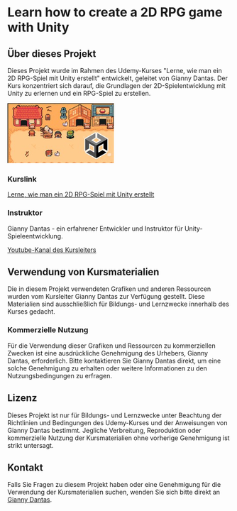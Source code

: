 # Learn how to create a 2D RPG game with Unity

## Über dieses Projekt

Dieses Projekt wurde im Rahmen des Udemy-Kurses "Lerne, wie man ein 2D RPG-Spiel mit Unity erstellt" entwickelt, geleitet von Gianny Dantas. Der Kurs konzentriert sich darauf, die Grundlagen der 2D-Spielentwicklung mit Unity zu erlernen und ein RPG-Spiel zu erstellen.

![Alternativer Text](CoursePIC.jpg)

### Kurslink

[Lerne, wie man ein 2D RPG-Spiel mit Unity erstellt](https://www.udemy.com/course/learn-how-to-create-a-2d-rpg-game-with-unity/)

### Instruktor

Gianny Dantas - ein erfahrener Entwickler und Instruktor für Unity-Spieleentwicklung.

[Youtube-Kanal des Kursleiters](https://www.youtube.com/channel/UCvEAy4KqYvUT7VYDmAObwUA)

## Verwendung von Kursmaterialien

Die in diesem Projekt verwendeten Grafiken und anderen Ressourcen wurden vom Kursleiter Gianny Dantas zur Verfügung gestellt. Diese Materialien sind ausschließlich für Bildungs- und Lernzwecke innerhalb des Kurses gedacht.

### Kommerzielle Nutzung

Für die Verwendung dieser Grafiken und Ressourcen zu kommerziellen Zwecken ist eine ausdrückliche Genehmigung des Urhebers, Gianny Dantas, erforderlich. Bitte kontaktieren Sie Gianny Dantas direkt, um eine solche Genehmigung zu erhalten oder weitere Informationen zu den Nutzungsbedingungen zu erfragen.

## Lizenz

Dieses Projekt ist nur für Bildungs- und Lernzwecke unter Beachtung der Richtlinien und Bedingungen des Udemy-Kurses und der Anweisungen von Gianny Dantas bestimmt. Jegliche Verbreitung, Reproduktion oder kommerzielle Nutzung der Kursmaterialien ohne vorherige Genehmigung ist strikt untersagt.

## Kontakt

Falls Sie Fragen zu diesem Projekt haben oder eine Genehmigung für die Verwendung der Kursmaterialien suchen, wenden Sie sich bitte direkt an [Gianny Dantas](https://www.linkedin.com/in/gianny-dantas).